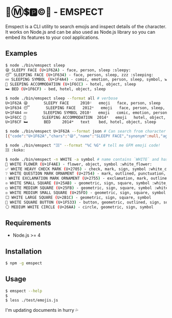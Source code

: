 📧Ⓜ️💲🅿️©️📍  - EMSPECT
========================
Emspect is a CLI utility to search emojis and inspect details of the character. It works on Node.js and can be also used as Node.js library so you can embed its features to your cool applications.

Examples
--------
```bash
$ node ./bin/emspect sleep
😪 SLEEPY FACE (U+1F62A) - face, person, sleep :sleepy:
😴 SLEEPING FACE (U+1F634) - face, person, sleep, zzz :sleeping:
💤 SLEEPING SYMBOL (U+1F4A4) - comic, emotion, person, sleep, symbol, word, zzz :zzz:
🛌 SLEEPING ACCOMMODATION (U+1F6CC) - hotel, object, sleep
🛏 BED (U+1F6CF) - bed, hotel, object, sleep
```

```bash
$ node ./bin/emspect sleep --format all # verbose
U+1F62A 😪       SLEEPY FACE     2010ʲ   emoji   face, person, sleep     :sleepy:
U+1F634 😴       SLEEPING FACE   2012ˣ   emoji   face, person, sleep, zzz        :sleeping:
U+1F4A4 💤       SLEEPING SYMBOL 2010ʲ   emoji   comic, emotion, person, sleep, symbol, word, zzz        :zzz:
U+1F6CC 🛌       SLEEPING ACCOMMODATION  2014ˣ   emoji   hotel, object, sleep
U+1F6CF 🛏       BED     2014ʷ   text    bed, hotel, object, sleep
```

```bash
$ node ./bin/emspect U+1F62A --format json # Can search from character code. Also output in JSON
[{"code":"U+1F62A","chars":"😪","name":"SLEEPY FACE","synonym":null,"age":"2010ʲ","default":"emoji","annotations":["face","person","sleep"],"aliases":["sleepy"]}]
```

```bash
$ node ./bin/emspect "🈁" --format "%C %G" # tell me GFM emoji code!
🈁 :koko:
```

```bash
$ node ./bin/emspect -n WHITE -a symbol # name contains `WHITE` and has annotation `symbol`
💮 WHITE FLOWER (U+1F4AE) - flower, object, symbol :white_flower:
✅ WHITE HEAVY CHECK MARK (U+2705) - check, mark, sign, symbol :white_check_mark:
❔ WHITE QUESTION MARK ORNAMENT (U+2754) - mark, outlined, punctuation, question, symbol, word :grey_question:
❕ WHITE EXCLAMATION MARK ORNAMENT (U+2755) - exclamation, mark, outlined, punctuation, symbol, word :grey_exclamation:
▫️ WHITE SMALL SQUARE (U+25AB) - geometric, sign, square, symbol :white_small_square:
◻️ WHITE MEDIUM SQUARE (U+25FB) - geometric, sign, square, symbol :white_medium_square:
◽️ WHITE MEDIUM SMALL SQUARE (U+25FD) - geometric, sign, square, symbol
⬜️ WHITE LARGE SQUARE (U+2B1C) - geometric, sign, square, symbol
🔳 WHITE SQUARE BUTTON (U+1F533) - button, geometric, outlined, sign, square, symbol :white_square_button:
⚪️ MEDIUM WHITE CIRCLE (U+26AA) - circle, geometric, sign, symbol
```

Requirements
-------------
 - Node.js >= 4

Installation
-------------
```bash
$ npm -g emspect
```

Usage
------
```bash
$ emspect --help
$
$ less ./test/emojis.js
```

I'm updating documents in hurry 💦
